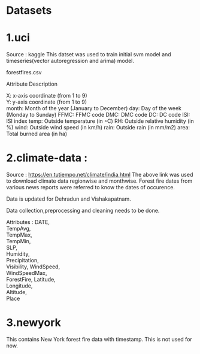 # Datasets
# 1.uci 
Source : kaggle
This datset was used to train initial svm model and timeseries(vector autoregression and arima) model.

 forestfires.csv
 
 Attribute Description 
 
 X: x-axis coordinate (from 1 to 9)  
 Y: y-axis coordinate (from 1 to 9)  
 month: Month of the year (January to December) 
 day: Day of the week (Monday to Sunday) 
 FFMC: FFMC code 
 DMC: DMC code 
 DC: DC code 
 ISI: ISI index 
 temp: Outside temperature (in ◦C) 
 RH: Outside relative humidity (in %) 
 wind: Outside wind speed (in km/h) 
 rain: Outside rain (in mm/m2) 
 area: Total burned area (in ha)

# 2.climate-data : 
Source : https://en.tutiempo.net/climate/india.html
The above link was used to download climate data regionwise and monthwise. 
Forest fire dates from various news reports were referred to know the dates of occurence.

Data is updated for Dehradun and Vishakapatnam.

Data collection,preprocessing and cleaning needs to be done.

Attributes :
DATE,	
TempAvg,	
TempMax,	
TempMin,	
SLP,	
Humidity,	
Precipitation,	
Visibility,	
WindSpeed,	
WindSpeedMax,	
ForestFire,	
Latitude,	
Longitude,	
Altitude,	
Place


# 3.newyork 
This contains New York forest fire data with timestamp. This is not used for now.
